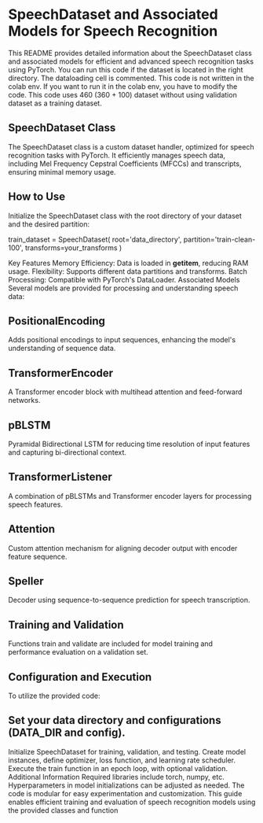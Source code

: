 # SpeechDataset and Associated Models for Speech Recognition
This README provides detailed information about the SpeechDataset class and associated models for efficient and advanced speech recognition tasks using PyTorch.
You can run this code if the dataset is located in the right directory. The dataloading cell is commented.
This code is not written in the colab env. If you want to run it in the colab env, you have to modify the code. 
This code uses 460 (360 + 100) dataset without using validation dataset as a training dataset. 

## SpeechDataset Class
The SpeechDataset class is a custom dataset handler, optimized for speech recognition tasks with PyTorch. It efficiently manages speech data, including Mel Frequency Cepstral Coefficients (MFCCs) and transcripts, ensuring minimal memory usage.

## How to Use
Initialize the SpeechDataset class with the root directory of your dataset and the desired partition:

train_dataset = SpeechDataset(
    root='data_directory',
    partition='train-clean-100',
    transforms=your_transforms
)

Key Features
Memory Efficiency: Data is loaded in __getitem__, reducing RAM usage.
Flexibility: Supports different data partitions and transforms.
Batch Processing: Compatible with PyTorch's DataLoader.
Associated Models
Several models are provided for processing and understanding speech data:

## PositionalEncoding
Adds positional encodings to input sequences, enhancing the model's understanding of sequence data.

## TransformerEncoder
A Transformer encoder block with multihead attention and feed-forward networks.

## pBLSTM
Pyramidal Bidirectional LSTM for reducing time resolution of input features and capturing bi-directional context.

## TransformerListener
A combination of pBLSTMs and Transformer encoder layers for processing speech features.

## Attention
Custom attention mechanism for aligning decoder output with encoder feature sequence.

## Speller
Decoder using sequence-to-sequence prediction for speech transcription.

## Training and Validation
Functions train and validate are included for model training and performance evaluation on a validation set.

## Configuration and Execution
To utilize the provided code:

## Set your data directory and configurations (DATA_DIR and config).
Initialize SpeechDataset for training, validation, and testing.
Create model instances, define optimizer, loss function, and learning rate scheduler.
Execute the train function in an epoch loop, with optional validation.
Additional Information
Required libraries include torch, numpy, etc.
Hyperparameters in model initializations can be adjusted as needed.
The code is modular for easy experimentation and customization.
This guide enables efficient training and evaluation of speech recognition models using the provided classes and function
